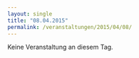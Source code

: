 ```yaml
---
layout: single
title: "08.04.2015"
permalink: /veranstaltungen/2015/04/08/
---
```


Keine Veranstaltung an diesem Tag.
